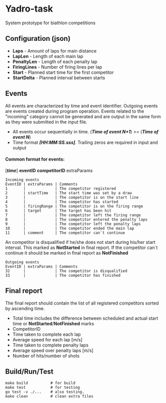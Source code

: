 # Yadro-task

System prototype for biathlon competitions

## Configuration (json)

- **Laps** - Amount of laps for main distance
- **LapLen** - Length of each main lap
- **PenaltyLen** - Length of each penalty lap
- **FiringLines** - Number of firing lines per lap
- **Start** - Planned start time for the first competitor
- **StartDelta** - Planned interval between starts

## Events

All events are characterized by time and event identifier. Outgoing events are events created during program operation. Events related to the "incoming" category cannot be generated and are output in the same form as they were submitted in the input file.

- All events occur sequentially in time. (**_Time of event N+1_**) >= (**_Time of event N_**)
- Time format **_[HH:MM:SS.sss]_**. Trailing zeros are required in input and output

#### Common format for events:

[***time***] **eventID** **competitorID** extraParams

```
Incoming events
EventID | extraParams | Comments
1       |             | The competitor registered
2       | startTime   | The start time was set by a draw
3       |             | The competitor is on the start line
4       |             | The competitor has started
5       | firingRange | The competitor is on the firing range
6       | target      | The target has been hit
7       |             | The competitor left the firing range
8       |             | The competitor entered the penalty laps
9       |             | The competitor left the penalty laps
10      |             | The competitor ended the main lap
11      | comment     | The competitor can`t continue
```

An competitor is disqualified if he/she does not start during his/her start interval. This marked as **NotStarted** in final report.
If the competitor can`t continue it should be marked in final report as **NotFinished**

```
Outgoing events
EventID | extraParams | Comments
32      |             | The competitor is disqualified
33      |             | The competitor has finished
```

## Final report

The final report should contain the list of all registered competitors
sorted by ascending time.

- Total time includes the difference between scheduled and actual start time or **NotStarted**/**NotFinished** marks
- CompetitorID
- Time taken to complete each lap
- Average speed for each lap [m/s]
- Time taken to complete penalty laps
- Average speed over penalty laps [m/s]
- Number of hits/number of shots

## Build/Run/Test

```
make build          # for build
make test           # for testing
go test -v ./...    # also testing.
make clean          # clean extra files
```
